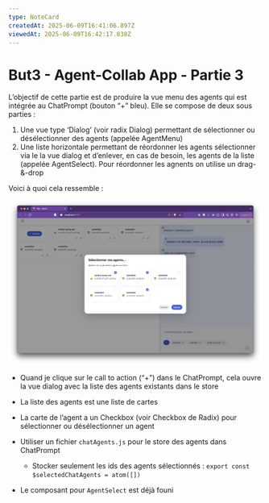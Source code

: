 ```yaml
---
type: NoteCard
createdAt: 2025-06-09T16:41:06.897Z
viewedAt: 2025-06-09T16:42:17.838Z
---
```


# But3 - Agent-Collab App - Partie 3
L’objectif de cette partie est de produire la vue menu des agents qui est intégrée au ChatPrompt (bouton “+” bleu). Elle se compose de deux sous parties :

1.  Une vue type ‘Dialog’ (voir radix Dialog) permettant de sélectionner ou désélectionner des agents (appelée AgentMenu)
2.  Une liste horizontale permettant de réordonner les agents sélectionner via le la vue dialog et d’enlever, en cas de besoin, les agents de la liste (appelée AgentSelect). Pour réordonner les agnents on utilise un drag-&-drop

Voici à quoi cela ressemble :

![{width=678,height=auto}](attachments/Screenshot-2025-05-16-at-11.57.53-l3ahmwsmfkms5u6c.png)

*   Quand je clique sur le call to action (“+”) dans le ChatPrompt, cela ouvre la vue dialog avec la liste des agents existants dans le store

*   La liste des agents est une liste de cartes

*   La carte de l’agent a un Checkbox (voir Checkbox de Radix) pour sélectionner ou désélectionner un agent

*   Utiliser un fichier `chatAgents.js` pour le store des agents dans ChatPrompt

    *   Stocker seulement les ids des agents sélectionnés : `export const $selectedChatAgents = atom([])`

*   Le composant pour `AgentSelect` est déjà founi

